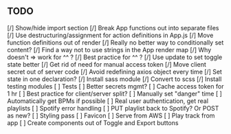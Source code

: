 ## TODO

[/] Show/hide import section
[/] Break App functions out into separate files
[/] Use destructuring/assignment for action definitions in App.js
[/] Move function definitions out of render
[/] Really no better way to conditionally set content?
[/] Find a way not to use strings in the App render map
[/] Why doesn't => work for ^^ ?
[/] Best practice for ^^ ?
[/] Use update to set toggle state better
[/] Get rid of need for manual access token
[/] Move client secret out of server code
[/] Avoid redefining axios object every time
[/] Set state in one declaration?
[/] Install sass module
[/] Convert to scss
[/] Install testing modules
[ ] Tests
[ ] Better secrets mgmt?
[ ] Cache access token for 1 hr
[ ] Best practice for client/server split?
[ ] Manually set "danger" time
[ ] Automatically get BPMs if possible
[ ] Real user authentication, get real playlists
[ ] Spotify error handling
[ ] PUT playlist back to Spotify? Or POST as new?
[ ] Styling pass
[ ] Favicon
[ ] Serve from AWS
[ ] Play track from app
[ ] Create components out of Toggle and Export buttons

